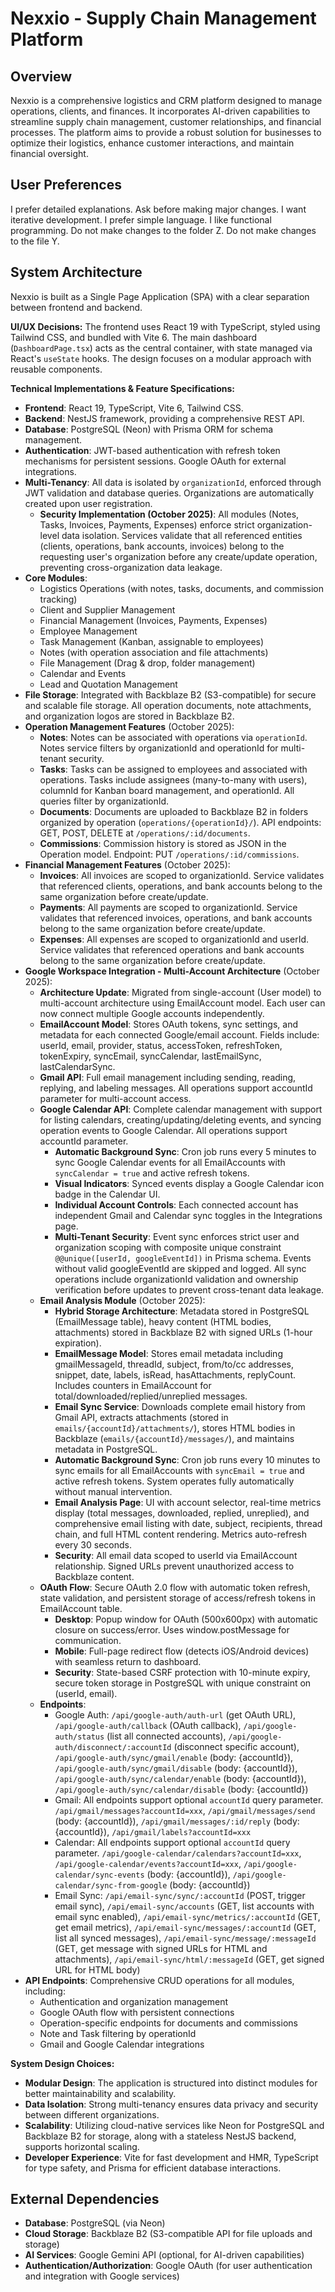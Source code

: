 # Nexxio - Supply Chain Management Platform

## Overview
Nexxio is a comprehensive logistics and CRM platform designed to manage operations, clients, and finances. It incorporates AI-driven capabilities to streamline supply chain management, customer relationships, and financial processes. The platform aims to provide a robust solution for businesses to optimize their logistics, enhance customer interactions, and maintain financial oversight.

## User Preferences
I prefer detailed explanations. Ask before making major changes. I want iterative development. I prefer simple language. I like functional programming. Do not make changes to the folder Z. Do not make changes to the file Y.

## System Architecture
Nexxio is built as a Single Page Application (SPA) with a clear separation between frontend and backend.

**UI/UX Decisions:**
The frontend uses React 19 with TypeScript, styled using Tailwind CSS, and bundled with Vite 6. The main dashboard (`DashboardPage.tsx`) acts as the central container, with state managed via React's `useState` hooks. The design focuses on a modular approach with reusable components.

**Technical Implementations & Feature Specifications:**
-   **Frontend**: React 19, TypeScript, Vite 6, Tailwind CSS.
-   **Backend**: NestJS framework, providing a comprehensive REST API.
-   **Database**: PostgreSQL (Neon) with Prisma ORM for schema management.
-   **Authentication**: JWT-based authentication with refresh token mechanisms for persistent sessions. Google OAuth for external integrations.
-   **Multi-Tenancy**: All data is isolated by `organizationId`, enforced through JWT validation and database queries. Organizations are automatically created upon user registration.
    -   **Security Implementation (October 2025)**: All modules (Notes, Tasks, Invoices, Payments, Expenses) enforce strict organization-level data isolation. Services validate that all referenced entities (clients, operations, bank accounts, invoices) belong to the requesting user's organization before any create/update operation, preventing cross-organization data leakage.
-   **Core Modules**:
    -   Logistics Operations (with notes, tasks, documents, and commission tracking)
    -   Client and Supplier Management
    -   Financial Management (Invoices, Payments, Expenses)
    -   Employee Management
    -   Task Management (Kanban, assignable to employees)
    -   Notes (with operation association and file attachments)
    -   File Management (Drag & drop, folder management)
    -   Calendar and Events
    -   Lead and Quotation Management
-   **File Storage**: Integrated with Backblaze B2 (S3-compatible) for secure and scalable file storage. All operation documents, note attachments, and organization logos are stored in Backblaze B2.
-   **Operation Management Features** (October 2025):
    -   **Notes**: Notes can be associated with operations via `operationId`. Notes service filters by organizationId and operationId for multi-tenant security.
    -   **Tasks**: Tasks can be assigned to employees and associated with operations. Tasks include assignees (many-to-many with users), columnId for Kanban board management, and operationId. All queries filter by organizationId.
    -   **Documents**: Documents are uploaded to Backblaze B2 in folders organized by operation (`operations/{operationId}/`). API endpoints: GET, POST, DELETE at `/operations/:id/documents`.
    -   **Commissions**: Commission history is stored as JSON in the Operation model. Endpoint: PUT `/operations/:id/commissions`.
-   **Financial Management Features** (October 2025):
    -   **Invoices**: All invoices are scoped to organizationId. Service validates that referenced clients, operations, and bank accounts belong to the same organization before create/update.
    -   **Payments**: All payments are scoped to organizationId. Service validates that referenced invoices, operations, and bank accounts belong to the same organization before create/update.
    -   **Expenses**: All expenses are scoped to organizationId and userId. Service validates that referenced operations and bank accounts belong to the same organization before create/update.
-   **Google Workspace Integration - Multi-Account Architecture** (October 2025):
    -   **Architecture Update**: Migrated from single-account (User model) to multi-account architecture using EmailAccount model. Each user can now connect multiple Google accounts independently.
    -   **EmailAccount Model**: Stores OAuth tokens, sync settings, and metadata for each connected Google/email account. Fields include: userId, email, provider, status, accessToken, refreshToken, tokenExpiry, syncEmail, syncCalendar, lastEmailSync, lastCalendarSync.
    -   **Gmail API**: Full email management including sending, reading, replying, and labeling messages. All operations support accountId parameter for multi-account access.
    -   **Google Calendar API**: Complete calendar management with support for listing calendars, creating/updating/deleting events, and syncing operation events to Google Calendar. All operations support accountId parameter.
        -   **Automatic Background Sync**: Cron job runs every 5 minutes to sync Google Calendar events for all EmailAccounts with `syncCalendar = true` and active refresh tokens.
        -   **Visual Indicators**: Synced events display a Google Calendar icon badge in the Calendar UI.
        -   **Individual Account Controls**: Each connected account has independent Gmail and Calendar sync toggles in the Integrations page.
        -   **Multi-Tenant Security**: Event sync enforces strict user and organization scoping with composite unique constraint `@@unique([userId, googleEventId])` in Prisma schema. Events without valid googleEventId are skipped and logged. All sync operations include organizationId validation and ownership verification before updates to prevent cross-tenant data leakage.
    -   **Email Analysis Module** (October 2025):
        -   **Hybrid Storage Architecture**: Metadata stored in PostgreSQL (EmailMessage table), heavy content (HTML bodies, attachments) stored in Backblaze B2 with signed URLs (1-hour expiration).
        -   **EmailMessage Model**: Stores email metadata including gmailMessageId, threadId, subject, from/to/cc addresses, snippet, date, labels, isRead, hasAttachments, replyCount. Includes counters in EmailAccount for total/downloaded/replied/unreplied messages.
        -   **Email Sync Service**: Downloads complete email history from Gmail API, extracts attachments (stored in `emails/{accountId}/attachments/`), stores HTML bodies in Backblaze (`emails/{accountId}/messages/`), and maintains metadata in PostgreSQL.
        -   **Automatic Background Sync**: Cron job runs every 10 minutes to sync emails for all EmailAccounts with `syncEmail = true` and active refresh tokens. System operates fully automatically without manual intervention.
        -   **Email Analysis Page**: UI with account selector, real-time metrics display (total messages, downloaded, replied, unreplied), and comprehensive email listing with date, subject, recipients, thread chain, and full HTML content rendering. Metrics auto-refresh every 30 seconds.
        -   **Security**: All email data scoped to userId via EmailAccount relationship. Signed URLs prevent unauthorized access to Backblaze content.
    -   **OAuth Flow**: Secure OAuth 2.0 flow with automatic token refresh, state validation, and persistent storage of access/refresh tokens in EmailAccount table.
        -   **Desktop**: Popup window for OAuth (500x600px) with automatic closure on success/error. Uses window.postMessage for communication.
        -   **Mobile**: Full-page redirect flow (detects iOS/Android devices) with seamless return to dashboard.
        -   **Security**: State-based CSRF protection with 10-minute expiry, secure token storage in PostgreSQL with unique constraint on (userId, email).
    -   **Endpoints**:
        -   Google Auth: `/api/google-auth/auth-url` (get OAuth URL), `/api/google-auth/callback` (OAuth callback), `/api/google-auth/status` (list all connected accounts), `/api/google-auth/disconnect/:accountId` (disconnect specific account), `/api/google-auth/sync/gmail/enable` (body: {accountId}), `/api/google-auth/sync/gmail/disable` (body: {accountId}), `/api/google-auth/sync/calendar/enable` (body: {accountId}), `/api/google-auth/sync/calendar/disable` (body: {accountId})
        -   Gmail: All endpoints support optional `accountId` query parameter. `/api/gmail/messages?accountId=xxx`, `/api/gmail/messages/send` (body: {accountId}), `/api/gmail/messages/:id/reply` (body: {accountId}), `/api/gmail/labels?accountId=xxx`
        -   Calendar: All endpoints support optional `accountId` query parameter. `/api/google-calendar/calendars?accountId=xxx`, `/api/google-calendar/events?accountId=xxx`, `/api/google-calendar/sync-events` (body: {accountId}), `/api/google-calendar/sync-from-google` (body: {accountId})
        -   Email Sync: `/api/email-sync/sync/:accountId` (POST, trigger email sync), `/api/email-sync/accounts` (GET, list accounts with email sync enabled), `/api/email-sync/metrics/:accountId` (GET, get email metrics), `/api/email-sync/messages/:accountId` (GET, list all synced messages), `/api/email-sync/message/:messageId` (GET, get message with signed URLs for HTML and attachments), `/api/email-sync/html/:messageId` (GET, get signed URL for HTML body)
-   **API Endpoints**: Comprehensive CRUD operations for all modules, including:
    -   Authentication and organization management
    -   Google OAuth flow with persistent connections
    -   Operation-specific endpoints for documents and commissions
    -   Note and Task filtering by operationId
    -   Gmail and Google Calendar integrations

**System Design Choices:**
-   **Modular Design**: The application is structured into distinct modules for better maintainability and scalability.
-   **Data Isolation**: Strong multi-tenancy ensures data privacy and security between different organizations.
-   **Scalability**: Utilizing cloud-native services like Neon for PostgreSQL and Backblaze B2 for storage, along with a stateless NestJS backend, supports horizontal scaling.
-   **Developer Experience**: Vite for fast development and HMR, TypeScript for type safety, and Prisma for efficient database interactions.

## External Dependencies
-   **Database**: PostgreSQL (via Neon)
-   **Cloud Storage**: Backblaze B2 (S3-compatible API for file uploads and storage)
-   **AI Services**: Google Gemini API (optional, for AI-driven capabilities)
-   **Authentication/Authorization**: Google OAuth (for user authentication and integration with Google services)